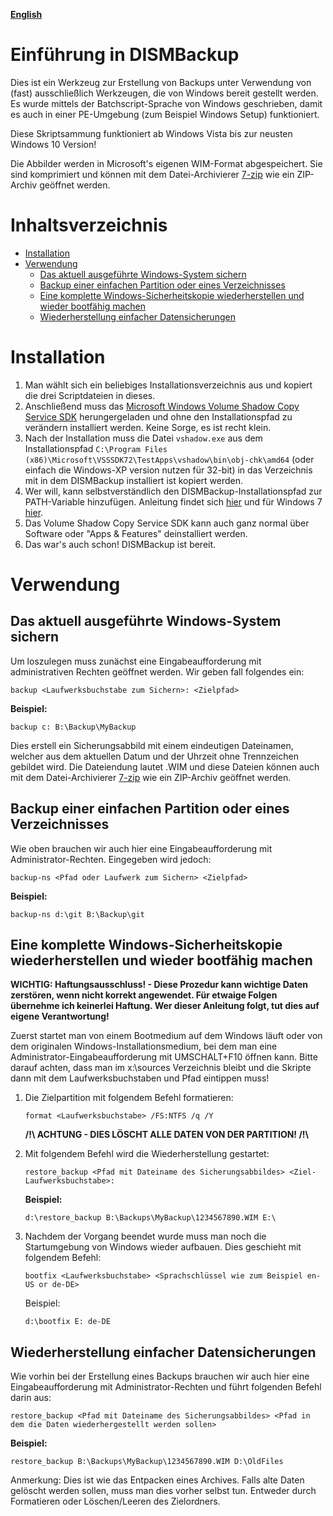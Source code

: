 **[English](README.md)**

# Einführung in DISMBackup
Dies ist ein Werkzeug zur Erstellung von Backups unter Verwendung von (fast) ausschließlich Werkzeugen, die von Windows bereit gestellt werden. Es wurde mittels der Batchscript-Sprache von Windows geschrieben, damit es auch in einer PE-Umgebung (zum Beispiel Windows Setup) funktioniert.

Diese Skriptsammung funktioniert ab Windows Vista bis zur neusten Windows 10 Version!

Die Abbilder werden in Microsoft's eigenen WIM-Format abgespeichert. Sie sind komprimiert und können mit dem Datei-Archivierer [7-zip](https://www.7-zip.org/) wie ein ZIP-Archiv geöffnet werden.

# Inhaltsverzeichnis
* [Installation](#Installation)
* [Verwendung](#Verwendung)
    * [Das aktuell ausgeführte Windows-System sichern](<#Das-aktuell-ausgeführte-Windows-System-sichern>)
    * [Backup einer einfachen Partition oder eines Verzeichnisses](<#Backup-einer-einfachen-Partition-oder-eines-Verzeichnisses>)
    * [Eine komplette Windows-Sicherheitskopie wiederherstellen und wieder bootfähig machen](<#Eine-komplette-Windows-Sicherheitskopie-wiederherstellen-und-wieder-bootfähig-machen>)
    * [Wiederherstellung einfacher Datensicherungen](<#Wiederherstellung-einfacher-Datensicherungen>)

# Installation
1. Man wählt sich ein beliebiges Installationsverzeichnis aus und kopiert die drei Scriptdateien in dieses.
2. Anschließend muss das [Microsoft Windows Volume Shadow Copy Service SDK](https://www.microsoft.com/en-us/download/details.aspx?id=23490) herungergeladen und ohne den Installationspfad zu verändern installiert werden. Keine Sorge, es ist recht klein.
3. Nach der Installation muss die Datei `vshadow.exe` aus dem Installationspfad `C:\Program Files (x86)\Microsoft\VSSSDK72\TestApps\vshadow\bin\obj-chk\amd64` (oder einfach die Windows-XP version nutzen für 32-bit) in das Verzeichnis mit in dem DISMBackup installiert ist kopiert werden.
4. Wer will, kann selbstverständlich den DISMBackup-Installationspfad zur PATH-Variable hinzufügen. Anleitung findet sich [hier](http://techmixx.de/windows-10-umgebungsvariablen-bearbeiten/) und für Windows 7 [hier](https://www.pctipp.ch/tipps-tricks/kummerkasten/windows-7/artikel/windows-path-aendern-50647/).
5. Das Volume Shadow Copy Service SDK kann auch ganz normal über Software oder "Apps & Features" deinstalliert werden.
6. Das war's auch schon! DISMBackup ist bereit.

# Verwendung
## Das aktuell ausgeführte Windows-System sichern
Um loszulegen muss zunächst eine Eingabeaufforderung mit administrativen Rechten geöffnet werden.
Wir geben fall folgendes ein:
```
backup <Laufwerksbuchstabe zum Sichern>: <Zielpfad>
```
**Beispiel:**
```
backup c: B:\Backup\MyBackup
```
Dies erstell ein Sicherungsabbild mit einem eindeutigen Dateinamen, welcher aus dem aktuellen Datum und der Uhrzeit ohne Trennzeichen gebildet wird. Die Dateiendung lautet .WIM und diese Dateien können auch mit dem Datei-Archivierer [7-zip](https://www.7-zip.org/) wie ein ZIP-Archiv geöffnet werden.

## Backup einer einfachen Partition oder eines Verzeichnisses
Wie oben brauchen wir auch hier eine Eingabeaufforderung mit Administrator-Rechten.
Eingegeben wird jedoch:
```
backup-ns <Pfad oder Laufwerk zum Sichern> <Zielpfad>
```
**Beispiel:**
```
backup-ns d:\git B:\Backup\git
```
## Eine komplette Windows-Sicherheitskopie wiederherstellen und wieder bootfähig machen

**WICHTIG: Haftungsausschluss! - Diese Prozedur kann wichtige Daten zerstören, wenn nicht korrekt angewendet. Für etwaige Folgen übernehme ich keinerlei Haftung. Wer dieser Anleitung folgt, tut dies auf eigene Verantwortung!**

Zuerst startet man von einem Bootmedium auf dem Windows läuft oder von dem originalen Windows-Installationsmedium, bei dem man eine Administrator-Eingabeaufforderung mit UMSCHALT+F10 öffnen kann. Bitte darauf achten, dass man im x:\sources Verzeichnis bleibt und die Skripte dann mit dem Laufwerksbuchstaben und Pfad eintippen muss!

1. Die Zielpartition mit folgendem Befehl formatieren:
    ```
    format <Laufwerksbuchstabe> /FS:NTFS /q /Y
    ```
    **/!\ ACHTUNG - DIES LÖSCHT ALLE DATEN VON DER PARTITION! /!\\**

2. Mit folgendem Befehl wird die Wiederherstellung gestartet:
    ```
    restore_backup <Pfad mit Dateiname des Sicherungsabbildes> <Ziel-Laufwerksbuchstabe>:
    ```
    **Beispiel:**
    ```
    d:\restore_backup B:\Backups\MyBackup\1234567890.WIM E:\
    ```
3. Nachdem der Vorgang beendet wurde muss man noch die Startumgebung von Windows wieder aufbauen. Dies geschieht mit folgendem Befehl:
    ```
    bootfix <Laufwerksbuchstabe> <Sprachschlüssel wie zum Beispiel en-US or de-DE>
    ```
    Beispiel:
    ```
    d:\bootfix E: de-DE
    ```
## Wiederherstellung einfacher Datensicherungen
Wie vorhin bei der Erstellung eines Backups brauchen wir auch hier eine Eingabeaufforderung mit Administrator-Rechten und führt folgenden Befehl darin aus:
```
restore_backup <Pfad mit Dateiname des Sicherungsabbildes> <Pfad in dem die Daten wiederhergestellt werden sollen>
```
**Beispiel:**
```
restore_backup B:\Backups\MyBackup\1234567890.WIM D:\OldFiles
```
Anmerkung: Dies ist wie das Entpacken eines Archives. Falls alte Daten gelöscht werden sollen, muss man dies vorher selbst tun. Entweder durch Formatieren oder Löschen/Leeren des Zielordners.